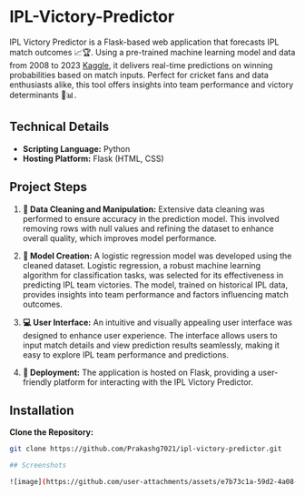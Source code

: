 # IPL-Victory-Predictor
IPL Victory Predictor is a Flask-based web application that forecasts IPL match outcomes 📈🏆. Using a pre-trained machine learning model and data from 2008 to 2023 [Kaggle](https://www.kaggle.com/datasets/patrickb1912/ipl-complete-dataset-20082020/data), it delivers real-time predictions on winning probabilities based on match inputs. Perfect for cricket fans and data enthusiasts alike, this tool offers insights into team performance and victory determinants 💪📊.

## Technical Details

- **Scripting Language:** Python
- **Hosting Platform:** Flask (HTML, CSS)


## Project Steps

1. **🧹 Data Cleaning and Manipulation:**
   Extensive data cleaning was performed to ensure accuracy in the prediction model. This involved removing rows with null values and refining the dataset to enhance overall quality, which improves model performance.

2. **🔬 Model Creation:**
   A logistic regression model was developed using the cleaned dataset. Logistic regression, a robust machine learning algorithm for classification tasks, was selected for its effectiveness in predicting IPL team victories. The model, trained on historical IPL data, provides insights into team performance and factors influencing match outcomes.

3. **💻 User Interface:**
   An intuitive and visually appealing user interface was designed to enhance user experience. The interface allows users to input match details and view prediction results seamlessly, making it easy to explore IPL team performance and predictions.

4. **🚀 Deployment:**
   The application is hosted on Flask, providing a user-friendly platform for interacting with the IPL Victory Predictor.

## Installation

**Clone the Repository:**
   ```bash
   git clone https://github.com/Prakashg7021/ipl-victory-predictor.git

## Screenshots

![image](https://github.com/user-attachments/assets/e7b73c1a-59d2-4a08-992c-2e6fe3fb7d80)

